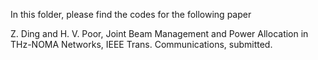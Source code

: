 In this folder, please find the codes for the following paper

Z. Ding and H. V. Poor, Joint Beam Management and Power Allocation in THz-NOMA Networks, IEEE Trans. Communications, submitted.

